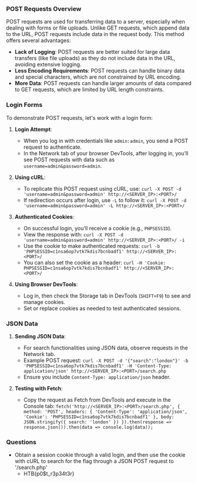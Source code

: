 ### POST Requests Overview

POST requests are used for transferring data to a server, especially when dealing with forms or file uploads. Unlike GET requests, which append data to the URL, POST requests include data in the request body. This method offers several advantages:

- **Lack of Logging**: POST requests are better suited for large data transfers (like file uploads) as they do not include data in the URL, avoiding extensive logging.
- **Less Encoding Requirements**: POST requests can handle binary data and special characters, which are not constrained by URL encoding.
- **More Data**: POST requests can handle larger amounts of data compared to GET requests, which are limited by URL length constraints.

### Login Forms

To demonstrate POST requests, let's work with a login form:

1. **Login Attempt**:
    
    - When you log in with credentials like `admin:admin`, you send a POST request to authenticate.
    - In the Network tab of your browser DevTools, after logging in, you’ll see POST requests with data such as `username=admin&password=admin`.
2. **Using cURL**:
    
    - To replicate this POST request using cURL, use: `curl -X POST -d 'username=admin&password=admin' http://<SERVER_IP>:<PORT>/`
    - If redirection occurs after login, use `-L` to follow it: `curl -X POST -d 'username=admin&password=admin' -L http://<SERVER_IP>:<PORT>/`
3. **Authenticated Cookies**:
    
    - On successful login, you'll receive a cookie (e.g., `PHPSESSID`).
    - View the response with: `curl -X POST -d 'username=admin&password=admin' http://<SERVER_IP>:<PORT>/ -i`
    - Use the cookie to make authenticated requests: `curl -b 'PHPSESSID=c1nsa6op7vtk7kdis7bcnbadf1' http://<SERVER_IP>:<PORT>/`
    - You can also set the cookie as a header: `curl -H 'Cookie: PHPSESSID=c1nsa6op7vtk7kdis7bcnbadf1' http://<SERVER_IP>:<PORT>/`
4. **Using Browser DevTools**:
    
    - Log in, then check the Storage tab in DevTools (`SHIFT+F9`) to see and manage cookies.
    - Set or replace cookies as needed to test authenticated sessions.

### JSON Data

1. **Sending JSON Data**:
    
    - For search functionalities using JSON data, observe requests in the Network tab.
    - Example POST request: `curl -X POST -d '{"search":"london"}' -b 'PHPSESSID=c1nsa6op7vtk7kdis7bcnbadf1' -H 'Content-Type: application/json' http://<SERVER_IP>:<PORT>/search.php`
    - Ensure you include `Content-Type: application/json` header.
2. **Testing with Fetch**:
    
    - Copy the request as Fetch from DevTools and execute in the Console tab: `fetch('http://<SERVER_IP>:<PORT>/search.php', { method: 'POST', headers: { 'Content-Type': 'application/json', 'Cookie': 'PHPSESSID=c1nsa6op7vtk7kdis7bcnbadf1' }, body: JSON.stringify({ search: 'london' }) }).then(response => response.json()).then(data => console.log(data));`

### Questions
- Obtain a session cookie through a valid login, and then use the cookie with cURL to search for the flag through a JSON POST request to '/search.php'
	- HTB{p0$t_r3p34t3r}